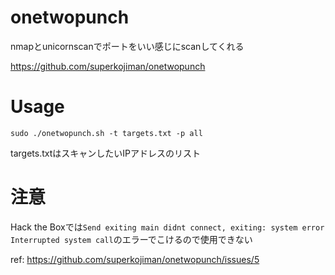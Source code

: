 # onetwopunch
nmapとunicornscanでポートをいい感じにscanしてくれる

https://github.com/superkojiman/onetwopunch

# Usage

```
sudo ./onetwopunch.sh -t targets.txt -p all
```

targets.txtはスキャンしたいIPアドレスのリスト

# 注意

Hack the Boxでは`Send exiting main didnt connect, exiting: system error Interrupted system call`のエラーでこけるので使用できない

ref: https://github.com/superkojiman/onetwopunch/issues/5
